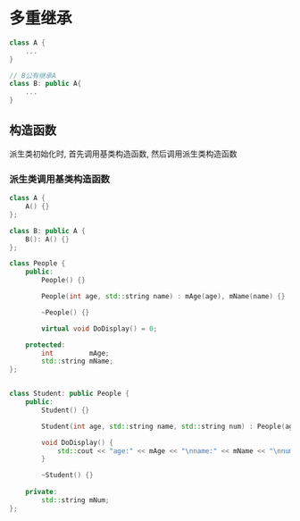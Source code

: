<!--
 * @Brief        : 
 * @Author       : dmjcb
 * @Date         : 2024-09-24 20:03:51
 * @LastEditors  : dmjcb@outlook.com
 * @LastEditTime : 2024-10-08 22:41:12
-->

# 多重继承

```c++
class A {
    ...
}

// B公有继承A
class B: public A{
    ...
}
```

## 构造函数

派生类初始化时, 首先调用基类构造函数, 然后调用派生类构造函数

### 派生类调用基类构造函数

```c++
class A {
    A() {}
};

class B: public A {
    B(): A() {}
};
```

```c++
class People {
    public:
        People() {}

        People(int age, std::string name) : mAge(age), mName(name) {}

        ~People() {}

        virtual void DoDisplay() = 0;

    protected:
        int         mAge;
        std::string mName;
};


class Student: public People {
    public:
        Student() {}

        Student(int age, std::string name, std::string num) : People(age, name), mNum(num) {}

        void DoDisplay() {
            std::cout << "age:" << mAge << "\nname:" << mName << "\nnum" << mNum << std::endl;
        }

        ~Student() {}
    
    private:
        std::string mNum;
}; 
```
